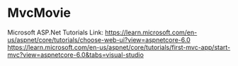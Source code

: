 # MvcMovie
Microsoft ASP.Net Tutorials Link:
  https://learn.microsoft.com/en-us/aspnet/core/tutorials/choose-web-ui?view=aspnetcore-6.0 
	  https://learn.microsoft.com/en-us/aspnet/core/tutorials/first-mvc-app/start-mvc?view=aspnetcore-6.0&tabs=visual-studio 
